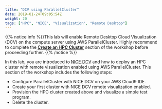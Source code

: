 ```yaml
---
title: "DCV using ParallelCluster"
date: 2019-01-24T09:05:54Z
weight: 20
tags: ["HPC", "NICE", "Visualization", "Remote Desktop"]
---
```


{{% notice info %}}This lab will enable Remote Desktop Cloud Visualization (DCV) on the compute server using AWS ParallelCluster. Highly recommend to complete the [**Create an HPC Cluster**](/03-hpc-aws-parallelcluster-workshop.html) section of the workshop before proceeding further.
{{% /notice %}}


In this lab, you are introduced to [NICE DCV](https://aws.amazon.com/hpc/dcv/) and how to deploy an HPC cluster with remote visualization enabled using AWS ParallelCluster. This section of the workshop includes the following steps:

- Configure ParallelCluster with NICE DCV on your AWS Cloud9 IDE.
- Create your first cluster with NICE DCV remote visualization enabled.
- Provision the HPC cluster created above and visualize a simple test program.
- Delete the cluster.
